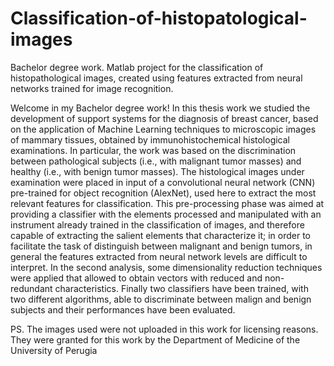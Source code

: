 # Classification-of-histopatological-images
Bachelor degree work.  Matlab project for the classification of histopathological images, created using features extracted from neural networks trained for image recognition.


Welcome in my Bachelor degree work!
In this thesis work we studied the development of support systems for the diagnosis of breast cancer, based on the application of Machine Learning techniques to microscopic images of mammary tissues, obtained by immunohistochemical histological examinations. In particular, the work was based on the discrimination between pathological subjects (i.e., with malignant tumor masses) and healthy (i.e., with benign tumor masses).
The histological images under examination were placed in input of a convolutional neural network (CNN) pre-trained for object recognition (AlexNet), used here to extract the most relevant features for classification. This pre-processing phase was aimed at providing a classifier with the elements processed and manipulated with an instrument already trained in the classification of images, and therefore capable of extracting the salient elements that characterize it; in order to facilitate the task of distinguish between malignant and benign tumors, in general the features extracted from neural network levels are difficult to interpret.
In the second analysis, some dimensionality reduction techniques were applied that allowed to obtain vectors with reduced and non-redundant characteristics.
Finally two classifiers have been trained, with two different algorithms, able to discriminate between malign and benign subjects and their performances have been evaluated.

PS. The images used were not uploaded in this work for licensing reasons. They were granted for this work by the Department of Medicine of the University of Perugia
